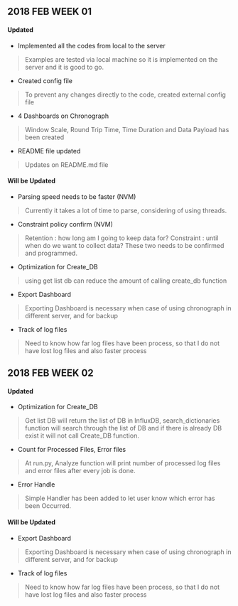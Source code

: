 ## 2018 FEB WEEK 01

#### Updated

- Implemented all the codes from local to the server

>Examples are tested via local machine so it is implemented on the server and it is good to go.

- Created config file

>To prevent any changes directly to the code, created external config file

- 4 Dashboards on Chronograph

>Window Scale, Round Trip Time, Time Duration and Data Payload has been created

- README file updated

>Updates on README.md file

#### Will be Updated

- Parsing speed needs to be faster (NVM)

>Currently it takes a lot of time to parse, considering of using threads.

- Constraint policy confirm (NVM)

>Retention : how long am I going to keep data for?
>Constraint : until when do we want to collect data?
>These two needs to be confirmed and programmed.

- Optimization for Create_DB

>using get list db can reduce the amount of calling create_db function

- Export Dashboard

>Exporting Dashboard is necessary when case of using chronograph in different server, and for backup

- Track of log files

>Need to know how far log files have been process, so that I do not have lost log files and also faster process



## 2018 FEB WEEK 02

#### Updated

- Optimization for Create_DB

>Get list DB will return the list of DB in InfluxDB, search_dictionaries function will search through the list of DB and if there is already DB exist it will not call Create_DB function.

- Count for Processed Files, Error files

>At run.py, Analyze function will print number of processed log files and error files after every job is done.

- Error Handle

>Simple Handler has been added to let user know which error has been Occurred.

#### Will be Updated

- Export Dashboard

>Exporting Dashboard is necessary when case of using chronograph in different server, and for backup

- Track of log files

>Need to know how far log files have been process, so that I do not have lost log files and also faster process
